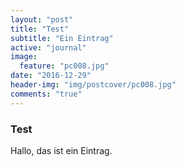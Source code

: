 ```yaml
---
layout: "post"
title: "Test"
subtitle: "Ein Eintrag"
active: "journal"
image:
  feature: "pc008.jpg"
date: "2016-12-29"
header-img: "img/postcover/pc008.jpg"
comments: "true"
---
```


### Test

Hallo, das ist ein Eintrag.
